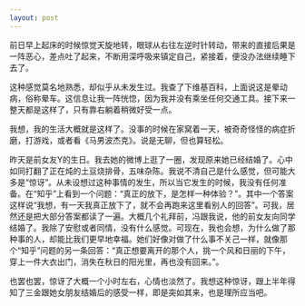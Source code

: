 ```yaml
---
layout: post
---
```

前日早上起床的时候惊觉天旋地转，眼球从右往左逆时针转动，带来的直接后果是一阵恶心，差点吐了起来，不断用深呼吸来镇定自己，紧接着，便没办法继续睡下去了。

这种感觉莫名地熟悉，却似乎从未发生过。我查了下维基百科，上面说这是晕动病，俗称晕车。这信息让我一阵恍惚，因为我并没有乘坐任何交通工具。接下来一整天都是这样了，只有靠右躺着稍微好受一点。

我想，我的生活大概就是这样了。没事的时候在家窝着一天，被奇奇怪怪的病症折磨，打游戏，或者看《马男波杰克》。说是无聊，但也算轻松。

昨天是前女友Y的生日。我去她的微博上逛了一圈，发现原来她已经结婚了。心中如同打翻了正在炖的土豆烧排骨，五味杂陈。我说不清自己是什么感觉，但可能大多是“惊讶”。从未设想过这种事情的发生，所以当它发生的时候，我没有任何准备。在“知乎”上看到一个问题：“真正的放下，是怎样一种体验？”。其中一个答案这样说“我想，有一天我真正放下了，就不会再跑来这里看别人的回答”。可我，居然还是把大部分答案都读了一遍。大概几个礼拜前，冯跟我说，他的前女友向同学结婚了。我除了安慰或者同情，没有什么感觉。可现在，我也会想，为什么做了那种事的人，却能比我们更早地幸福。她们好像对做了什么事不关己一样，就像那个“知乎”问题的另一条回答：“真正想要离开的那个人，挑一个风和日丽的下午，穿上一件大衣出门，消失在秋日的阳光里，再也没有回来。”。

也罢也罢，惊讶了大概一个小时左右，心情也淡然了。我想这种惊讶，跟上半年得知了三金跟她女朋友结婚后的感受一样，即是突如其来，也是理所应当吧。